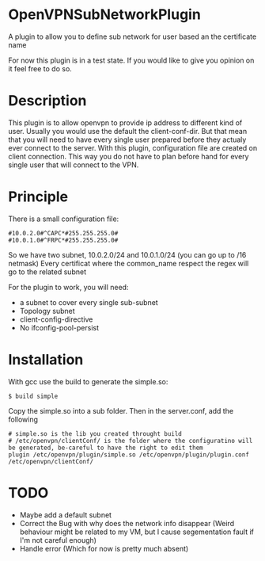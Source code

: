 OpenVPNSubNetworkPlugin
=======================

A plugin to allow you to define sub network for user based an the certificate name

For now this plugin is in a test state. If you would like to give you opinion on it feel free to do so. 

Description
===========

This plugin is to allow openvpn to provide ip address to different kind of user. Usually you would use the default the client-conf-dir. But that mean that you will need to have every single user prepared before they actualy ever connect to the server.  With this plugin, configuration file are created on client connection. This way you do not have to plan before hand for every single user that will connect to the VPN. 

Principle
=========
There is a small configuration file:

    #10.0.2.0#^CAPC*#255.255.255.0#
    #10.0.1.0#^FRPC*#255.255.255.0#

So we have two subnet, 10.0.2.0/24 and 10.0.1.0/24 (you can go up to /16 netmask)
Every certificat where the common_name respect the regex will go to the related subnet

For the plugin to work, you will need:
- a subnet to cover every single sub-subnet
- Topology subnet
- client-config-directive
- No ifconfig-pool-persist

Installation
============
With gcc use the build to generate the simple.so:

    $ build simple
    
Copy the simple.so into a sub folder.
Then in the server.conf, add the following 

    # simple.so is the lib you created throught build
    # /etc/openvpn/clientConf/ is the folder where the configuratino will be generated, be-careful to have the right to edit them
    plugin /etc/openvpn/plugin/simple.so /etc/openvpn/plugin/plugin.conf /etc/openvpn/clientConf/

TODO
====
- Maybe add a default subnet
- Correct the Bug with why does the network info disappear (Weird behaviour might be related to my VM, but I cause segementation fault if I'm not careful enough)
- Handle error (Which for now is pretty much absent)

